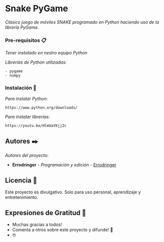 # Snake PyGame

_Clásico juego de móviles SNAKE programado en Python haciendo uso de la librería PyGame._


### Pre-requisitos 📋

_Tener instalado en nestro equipo Python_

_Librerías de Python utilizadas:_

```
- pygame
- numpy
```

### Instalación 🔧

_Para instalar Python:_


```
https://www.python.org/downloads/
```

_Para instalar librerías:_

```
https://youtu.be/HlmUaYKjjZc
```

## Autores ✒️

_Autores del proyecto:_

* **Errodringer** - *Programación y edición* - [Errodringer](https://www.youtube.com/channel/UCD4njVrOpc5ZCdpu258YajA)

## Licencia 📄

Este proyecto es divulgativo. Solo para uso personal, aprendizaje y entretenimiento.

## Expresiones de Gratitud 🎁

* Muchas gracias a todos!
* Comenta a otros sobre este proyecto y difunde! 📢
*  🤓
